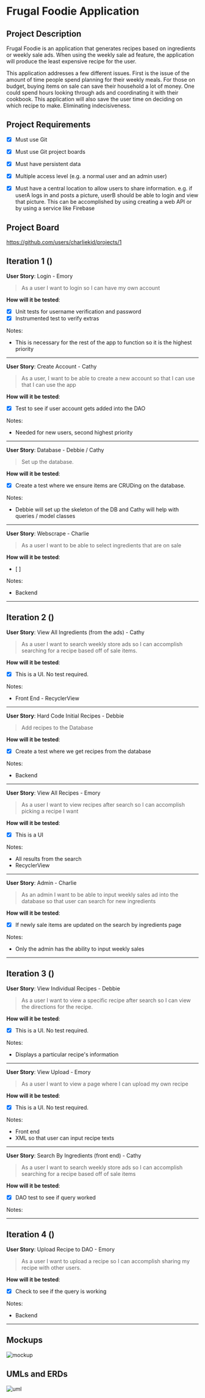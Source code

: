 # Frugal Foodie Application


## Project Description

Frugal Foodie is an application that generates recipes based on ingredients or weekly sale ads. 
When using the weekly sale ad feature, the application will produce the least expensive recipe for the user. 

This application addresses a few different issues. First is the issue of the amount of time people 
spend planning for their weekly meals. For those on budget, buying items on sale can save their 
household a lot of money. One could spend hours looking through ads and coordinating it with their 
cookbook. This application will also save the user time on deciding on which recipe to make. 
Eliminating indecisiveness.  

## Project Requirements

- [x] Must use Git
- [x] Must use Git project boards
- [x] Must have persistent data

- [x] Multiple access level (e.g. a normal user and an admin user)
- [x] Must have a central location to allow users to share information. e.g. if userA logs in and posts a picture, userB should be able to login and view that picture. This can be accomplished by using creating a web API or by using a service like Firebase


## Project Board
https://github.com/users/charliekid/projects/1 

## Iteration 1 ()

**User Story**: Login - Emory
> As a user I want to login so I can have my own account

**How will it be tested**:
- [x] Unit tests for username verification and password
- [x] Instrumented test to verify extras

Notes: 
- This is necessary for the rest of the app to function so it is the highest priority

***

**User Story**: Create Account - Cathy 
> As a user, I want to be able to create a new account so that I can use that I can use the app

**How will it be tested**:
- [x] Test to see if user account gets added into the DAO

Notes: 
- Needed for new users, second highest priority 

***

**User Story**: Database - Debbie / Cathy 
> Set up the database.

**How will it be tested**:
- [x] Create a test where we ensure items are CRUDing on the database.

Notes: 
- Debbie will set up the skeleton of the DB and Cathy will help with queries / model classes
***

**User Story**: Webscrape - Charlie
> As a user I want to be able to select ingredients that are on sale

**How will it be tested**:
- [ ] 

Notes: 
- Backend
***
## Iteration 2 ()

**User Story**: View All Ingredients (from the ads) - Cathy
> As a user I want to search weekly store ads so I can accomplish searching for a recipe based off of sale items.

**How will it be tested**:
- [x] This is a UI. No test required.

Notes: 
- Front End - RecyclerView
***

**User Story**: Hard Code Initial Recipes - Debbie
> Add recipes to the Database

**How will it be tested**:
- [x] Create a test where we get recipes from the database

Notes: 
- Backend
***

**User Story**: View All Recipes - Emory
> As a user I want to view recipes after search so I can accomplish picking a recipe I want

**How will it be tested**:
- [x] This is a UI

Notes:
- All results from the search
- RecyclerView
***

**User Story**: Admin - Charlie
> As an admin I want to be able to input weekly sales ad into the database so that user can search for new ingredients

**How will it be tested**:
- [x] If newly sale items are updated on the search by ingredients page

Notes:
- Only the admin has the ability to input weekly sales
***

## Iteration 3 ()

**User Story**: View Individual Recipes - Debbie
> As a user I want to view a specific recipe after search so I can view the directions for the recipe.

**How will it be tested**:
- [x] This is a UI. No test required.

Notes: 
- Displays a particular recipe's information
***

**User Story**: View Upload - Emory
> As a user I want to view a page where I can upload my own recipe

**How will it be tested**:
- [x] This is a UI. No test required.

Notes:
- Front end
- XML so that user can input recipe texts
***

**User Story**: Search By Ingredients (front end) - Cathy
> As a user I want to search weekly store ads so I can accomplish searching for a recipe based off of sale items

**How will it be tested**:
- [x] DAO test to see if query worked

Notes:
***


## Iteration 4 ()

**User Story**: Upload Recipe to DAO - Emory
> As a user I want to upload a recipe so I can accomplish sharing my recipe with other users.

**How will it be tested**:
- [x] Check to see if the query is working

Notes: 
- Backend
***

## Mockups
![mockup](/img/frugalfoodmockup.PNG)

## UMLs and ERDs
![uml](/img/umlerd.PNG)
